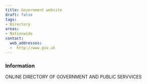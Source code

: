 ```yaml
---
title: Government website
draft: false
tags:
- Directory
areas:
- Nationwide
contact:
  web_addresses:
  -  http://www.gov.uk
---
```


### Information
ONLINE DIRECTORY OF GOVERNMENT AND PUBLIC SERVVICES
